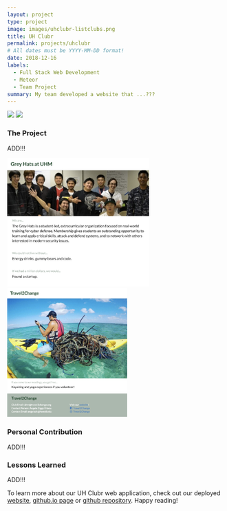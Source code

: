 ```yaml
---
layout: project
type: project
image: images/uhclubr-listclubs.png
title: UH Clubr
permalink: projects/uhclubr
# All dates must be YYYY-MM-DD format!
date: 2018-12-16
labels:
  - Full Stack Web Development
  - Meteor
  - Team Project
summary: My team developed a website that ...???
---
```


<div class="ui medium rounded images">
  <img class="ui image large" src="../images/uhclubr-homepage.png style="height: 300px">
  <img class="ui image large" src="../images/uhclubr-listclubs.png style="height: 300px"">
</div>

### The Project
ADD!!!

<div class="ui medium rounded images">
  <img class="ui image large" src="../images/uhclubr-greyhats.png" style="height: 300px">
  <img class="ui image large" src="../images/uhclubr-travel2change.png" style="height: 300px">
</div>

### Personal Contribution
ADD!!!

### Lessons Learned
ADD!!!


To learn more about our UH Clubr web application, check out our deployed <a href="http://uhclubr.meteorapp.com">website</a>, <a href="https://uh-clubr.github.io/">github.io page</a> or <a href="https://github.com/uh-clubr/uh-clubr">github repository</a>. Happy reading!